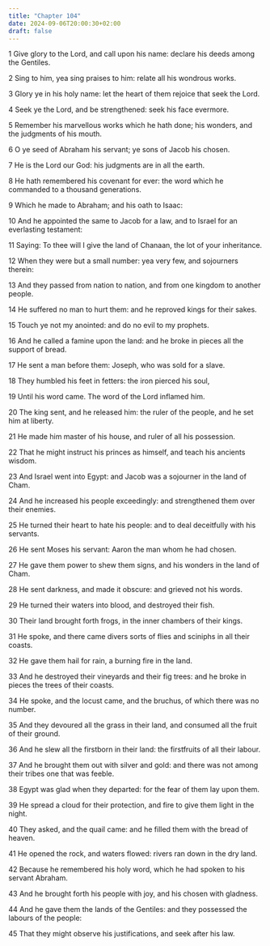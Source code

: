```yaml
---
title: "Chapter 104"
date: 2024-09-06T20:00:30+02:00
draft: false
---
```



1 Give glory to the Lord, and call upon his name: declare his deeds among the Gentiles.

2 Sing to him, yea sing praises to him: relate all his wondrous works.

3 Glory ye in his holy name: let the heart of them rejoice that seek the Lord.

4 Seek ye the Lord, and be strengthened: seek his face evermore.

5 Remember his marvellous works which he hath done; his wonders, and the judgments of his mouth.

6 O ye seed of Abraham his servant; ye sons of Jacob his chosen.

7 He is the Lord our God: his judgments are in all the earth.

8 He hath remembered his covenant for ever: the word which he commanded to a thousand generations.

9 Which he made to Abraham; and his oath to Isaac:

10 And he appointed the same to Jacob for a law, and to Israel for an everlasting testament:

11 Saying: To thee will I give the land of Chanaan, the lot of your inheritance.

12 When they were but a small number: yea very few, and sojourners therein:

13 And they passed from nation to nation, and from one kingdom to another people.

14 He suffered no man to hurt them: and he reproved kings for their sakes.

15 Touch ye not my anointed: and do no evil to my prophets.

16 And he called a famine upon the land: and he broke in pieces all the support of bread.

17 He sent a man before them: Joseph, who was sold for a slave.

18 They humbled his feet in fetters: the iron pierced his soul,

19 Until his word came. The word of the Lord inflamed him.

20 The king sent, and he released him: the ruler of the people, and he set him at liberty.

21 He made him master of his house, and ruler of all his possession.

22 That he might instruct his princes as himself, and teach his ancients wisdom.

23 And Israel went into Egypt: and Jacob was a sojourner in the land of Cham.

24 And he increased his people exceedingly: and strengthened them over their enemies.

25 He turned their heart to hate his people: and to deal deceitfully with his servants.

26 He sent Moses his servant: Aaron the man whom he had chosen.

27 He gave them power to shew them signs, and his wonders in the land of Cham.

28 He sent darkness, and made it obscure: and grieved not his words.

29 He turned their waters into blood, and destroyed their fish.

30 Their land brought forth frogs, in the inner chambers of their kings.

31 He spoke, and there came divers sorts of flies and sciniphs in all their coasts.

32 He gave them hail for rain, a burning fire in the land.

33 And he destroyed their vineyards and their fig trees: and he broke in pieces the trees of their coasts.

34 He spoke, and the locust came, and the bruchus, of which there was no number.

35 And they devoured all the grass in their land, and consumed all the fruit of their ground.

36 And he slew all the firstborn in their land: the firstfruits of all their labour.

37 And he brought them out with silver and gold: and there was not among their tribes one that was feeble.

38 Egypt was glad when they departed: for the fear of them lay upon them.

39 He spread a cloud for their protection, and fire to give them light in the night.

40 They asked, and the quail came: and he filled them with the bread of heaven.

41 He opened the rock, and waters flowed: rivers ran down in the dry land.

42 Because he remembered his holy word, which he had spoken to his servant Abraham.

43 And he brought forth his people with joy, and his chosen with gladness.

44 And he gave them the lands of the Gentiles: and they possessed the labours of the people:

45 That they might observe his justifications, and seek after his law.

